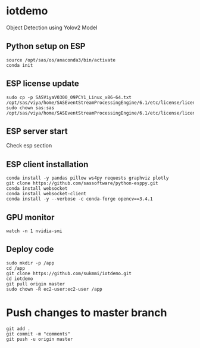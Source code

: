 # iotdemo

Object Detection using Yolov2 Model

## Python setup on ESP

```
source /opt/sas/os/anaconda3/bin/activate
conda init
```

## ESP license update
```
sudo cp -p SASViyaV0300_09PCY1_Linux_x86-64.txt /opt/sas/viya/home/SASEventStreamProcessingEngine/6.1/etc/license/license.txt
sudo chown sas:sas /opt/sas/viya/home/SASEventStreamProcessingEngine/6.1/etc/license/license.txt
```

## ESP server start
Check esp section

## ESP client installation

```
conda install -y pandas pillow ws4py requests graphviz plotly
git clone https://github.com/sassoftware/python-esppy.git
conda install websocket
conda install websocket-client
conda install -y --verbose -c conda-forge opencv==3.4.1
```

## GPU monitor

```
watch -n 1 nvidia-smi
```

## Deploy code

```
sudo mkdir -p /app
cd /app
git clone https://github.com/sukmmi/iotdemo.git
cd iotdemo
git pull origin master
sudo chown -R ec2-user:ec2-user /app
```

# Push changes to master branch
```
git add .
git commit -m "comments"
git push -u origin master
```
